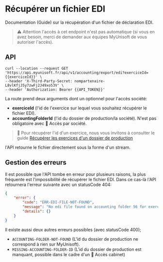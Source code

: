 # Récupérer un fichier EDI

Documentation (Guide) sur la récupération d'un fichier de déclaration EDI.

> ⚠️ Attention l'accès à cet endpoint n'est pas automatique (si vous en avez besoin, merci de demander aux équipes MyUnisoft de vous autoriser l'accès).

## API

```
curl --location --request GET 'https://api.myunisoft.fr/api/v1/accounting/export/edi?exerciceId={{exerciceId}}' \
--header 'X-Third-Party-Secret: nompartenaire-L8vlKfjJ5y7zwFj2J49xo53V' \
--header 'Authorization: Bearer {{API_TOKEN}}'
```

La route prend deux arguments dont un optionnel pour l'accès société:
- **exerciceId** (l'id de l'exercice sur lequel vous souhaitez récupérer le fichier EDI).
- **accountingFolderId** (l'id du dossier de production/la société). N'est pas obligatoire avec 🔸 Accès par société.

> 👀 Pour récupérer l'id d'un exercice, nous vous invitons à consulter le guide [Récupérer les exercices d'un dossier de production](./exercices.md)

l'API retourne le fichier directement sous la forme d'un stream.

## Gestion des erreurs

Il est possible que l'API tombe en erreur pour plusieurs raisons, la plus fréquente est l'impossibilité de récupérer le fichier EDI. Dans ce cas-là l'API retournera l'erreur suivante avec un statusCode 404:

```json
{
    "error": {
        "code": "ERR-EDI-FILE-NOT-FOUND",
        "message": "No edi file found on accounting folder 56 for exercice 98",
        "details": {}
    }
}
```

Il existe aussi deux autres erreurs possibles (avec statusCode 400);

- `ACCOUNTING-FOLDER-NOT-FOUND` (L'id du dossier de production ne correspond à rien sur MyUnisoft).
- `MISSING-ACCOUNTING-FOLDER-ID` (L'id du dossier de production est manquant, possible dans le cadre d'un 🔹 Accès cabinet)
